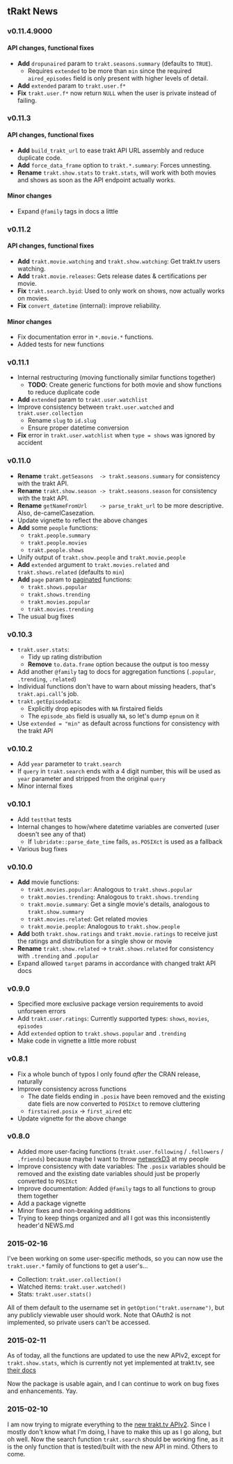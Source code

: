 ## tRakt News

### v0.11.4.9000

#### API changes, functional fixes

* **Add** `dropunaired` param to `trakt.seasons.summary` (defaults to `TRUE`).
    * Requires `extended` to be more than `min` since the required `aired_episodes` field
    is only present with higher levels of detail.
* **Add** `extended` param to `trakt.user.f*`
* **Fix** `trakt.user.f*` now return `NULL` when the user is private instead of failing.

### v0.11.3

#### API changes, functional fixes

* **Add** `build_trakt_url` to ease trakt API URL assembly and reduce duplicate code.
* **Add** `force_data_frame` option to `trakt.*.summary`: Forces unnesting.
* **Rename** `trakt.show.stats` to `trakt.stats`, will work with both movies and shows
as soon as the API endpoint actually works.

#### Minor changes

* Expand `@family` tags in docs a little

### v0.11.2

#### API changes, functional fixes

* **Add** `trakt.movie.watching` and `trakt.show.watching`: Get trakt.tv users watching.
* **Add** `trakt.movie.releases`: Gets release dates & certifications per movie.
* **Fix** `trakt.search.byid`: Used to only work on shows, now actually works on movies.
* **Fix** `convert_datetime` (internal): improve reliability.

#### Minor changes

* Fix documentation error in `*.movie.*` functions.
* Added tests for new functions

### v0.11.1

* Internal restructuring (moving functionally similar functions together)
    * **TODO**: Create generic functions for both movie and show functions to reduce duplicate code
* **Add** `extended` param to `trakt.user.watchlist`
* Improve consistency between `trakt.user.watched` and `trakt.user.collection`
    * Rename `slug` to `id.slug`
    * Ensure proper datetime conversion
* **Fix** error in `trakt.user.watchlist` when `type = shows` was ignored by accident


### v0.11.0

* **Rename** `trakt.getSeasons  -> trakt.seasons.summary` for consistency with the trakt API.
* **Rename** `trakt.show.season -> trakt.seasons.season` for consistency with the trakt API.
* **Rename** `getNameFromUrl    -> parse_trakt_url` to be more descriptive. Also, de-camelCasezation.
* Update vignette to reflect the above changes
* **Add** some `people` functions:
    * `trakt.people.summary`
    * `trakt.people.movies`
    * `trakt.people.shows`
* Unify output of `trakt.show.people` and `trakt.movie.people`
* **Add** `extended` argument to `trakt.movies.related` and `trakt.shows.related` (defaults to `min`)
* **Add** `page` param to [paginated](http://docs.trakt.apiary.io/#introduction/pagination) functions:
    * `trakt.shows.popular`
    * `trakt.shows.trending`
    * `trakt.movies.popular`
    * `trakt.movies.trending`
* The usual bug fixes

### v0.10.3

* `trakt.user.stats`:  
    * Tidy up rating distribution
    * **Remove** `to.data.frame` option because the output is too messy
* Add another `@family` tag to docs for aggregation functions (`.popular`, `.trending`, `.related`)
* Individual functions don't have to warn about missing headers, that's `trakt.api.call`'s job.
* `trakt.getEpisodeData`:
    * Explicitly drop episodes with `NA` firstaired fields
    * The `episode_abs` field is usually `NA`, so let's dump `epnum` on it
* Use `extended = "min"` as default across functions for consistency with the trakt API

### v0.10.2

* Add `year` parameter to `trakt.search`
* If `query` in `trakt.search` ends with a 4 digit number, this will be used as `year` parameter and stripped from the original `query`
* Minor internal fixes

### v0.10.1

* Add `testthat` tests
* Internal changes to how/where datetime variables are converted (user doesn't see any of that)
    * If `lubridate::parse_date_time` fails, `as.POSIXct` is used as a fallback
* Various bug fixes

### v0.10.0

* **Add** movie functions:
    * `trakt.movies.popular`: Analogous to `trakt.shows.popular`
    * `trakt.movies.trending`: Analogous to `trakt.shows.trending`
    * `trakt.movie.summary`: Get a single movie's details, analogous to `trakt.show.summary`
    * `trakt.movies.related`: Get related movies
    * `trakt.movie.people`: Analogous to `trakt.show.people`
* **Add** both `trakt.show.ratings` and `trakt.movie.ratings` to receive just the ratings and distribution for a single show or movie
* **Rename** `trakt.show.related` -> `trakt.shows.related` for consistency with `.trending` and `.popular`
* Expand allowed `target` params in accordance with changed trakt API docs

### v0.9.0

* Specified more exclusive package version requirements to avoid unforseen errors
* Add `trakt.user.ratings`: Currently supported types: `shows`, `movies`, `episodes`
* Add `extended` option to `trakt.shows.popular` and `.trending`
* Make code in vignette a little more robust

### v0.8.1

* Fix a whole bunch of typos I only found *after* the CRAN release, naturally
* Improve consistency across functions
    * The date fields ending in `.posix` have been removed and the existing date fiels are now converted to `POSIXct` to remove cluttering
    * `firstaired.posix` -> `first_aired` etc
* Update vignette for the above change

### v0.8.0

* Added more user-facing functions (`trakt.user.following` / `.followers` / `.friends`) because maybe I want to throw [networkD3](https://github.com/christophergandrud/networkD3) at my people
* Improve consistency with date variables: The `.posix` variables should be removed and the existing date variables should just be properly converted to `POSIXct`
* Improve documentation: Added `@family` tags to all functions to group them together
* Add a package vignette
* Minor fixes and non-breaking additions
* Trying to keep things organized and all I got was this inconsistently header'd NEWS.md

### 2015-02-16

I've been working on some user-specific methods, so you can now use the `trakt.user.*` family of functions to get a user's…

* Collection: `trakt.user.collection()`
* Watched items: `trakt.user.watched()`
* Stats: `trakt.user.stats()`

All of them default to the username set in `getOption("trakt.username")`, but any publicly viewable user should work. Note that OAuth2 is not implemented, so private users can't be accessed.

### 2015-02-11

As of today, all the functions are updated to use the new APIv2, except for `trakt.show.stats`,
which is currently not yet implemented at trakt.tv, see [their docs](http://docs.trakt.apiary.io/reference/shows/stats/get-show-stats)

Now the package is usable again, and I can continue to work on bug fixes and enhancements. Yay.

### 2015-02-10

I am now trying to migrate everything to the [new trakt.tv APIv2](http://docs.trakt.apiary.io/).
Since I mostly don't know what I'm doing, I have to make this up as I go along, but oh well.
Now the search function `trakt.search` should be working fine, as it is the only function
that is tested/built with the new API in mind. Others to come.
